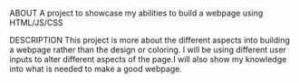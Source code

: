ABOUT 
A project to showcase my abilities to build a webpage using HTML/JS/CSS

DESCRIPTION
This project is more about the different aspects into building a webpage rather than the design or coloring. I will be using different user inputs to alter different aspects of the page.I will also show my knowledge into what is needed to make a good webpage.